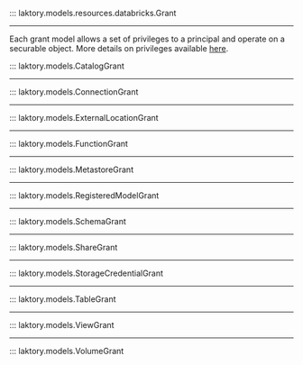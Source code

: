 ::: laktory.models.resources.databricks.Grant

--- 
Each grant model allows a set of privileges to a principal and operate on a securable object.
More details on privileges available [here](https://docs.databricks.com/en/sql/language-manual/sql-ref-privileges.html#privilege-types).


::: laktory.models.CatalogGrant

---

::: laktory.models.ConnectionGrant

---

::: laktory.models.ExternalLocationGrant

---

::: laktory.models.FunctionGrant

---

::: laktory.models.MetastoreGrant

---

::: laktory.models.RegisteredModelGrant

---

::: laktory.models.SchemaGrant

---

::: laktory.models.ShareGrant

---

::: laktory.models.StorageCredentialGrant

---

::: laktory.models.TableGrant

---

::: laktory.models.ViewGrant

---

::: laktory.models.VolumeGrant
